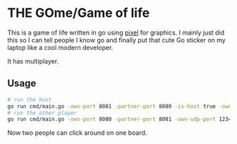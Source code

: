 # THE GOme/Game of life

This is a game of life written in go using [pixel](https://github.com/faiface/pixel) for graphics.
I mainly just did this so I can tell people I know go and finally put that cute Go sticker on my
laptop like a cool modern developer.

It has multiplayer.

## Usage

```bash
# run the host
go run cmd/main.go -own-port 8081 -partner-port 8080 -is-host true -own-udp-port 4321 -partner-udp-port 1234
# run the other player
go run cmd/main.go -own-port 8080 -partner-port 8081 -own-udp-port 1234 -partner-udp-port 4321
```

Now two people can click around on one board.
